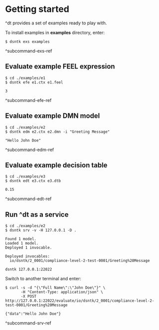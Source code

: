 # Getting started

^dt provides a set of examples ready to play with.

To install examples in **examples** directory, enter:

```shell
$ dsntk exs examples
```

^subcommand-exs-ref

## Evaluate example FEEL expression

```shell
$ cd ./examples/e1
$ dsntk efe e1.ctx e1.feel
```
```text
3
```

^subcommand-efe-ref

## Evaluate example DMN model

```shell
$ cd ./examples/e2
$ dsntk edm e2.ctx e2.dmn -i "Greeting Message"
```
```text
"Hello John Doe"
```

^subcommand-edm-ref

## Evaluate example decision table

```shell
$ cd ./examples/e3
$ dsntk edt e3.ctx e3.dtb
```
```text
0.15
```

^subcommand-edt-ref

## Run ^dt as a service

```shell
$ cd ./examples/e2
$ dsntk srv -v -H 127.0.0.1 -D .
```
```text
Found 1 model.
Loaded 1 model.
Deployed 1 invocable.

Deployed invocables:
  io/dsntk/2_0001/compliance-level-2-test-0001/Greeting%20Message

dsntk 127.0.0.1:22022
```

Switch to another terminal and enter:

```shell
$ curl -s -d "{\"Full Name\":\"John Doe\"}" \
       -H "Content-Type: application/json" \
       -X POST http://127.0.0.1:22022/evaluate/io/dsntk/2_0001/compliance-level-2-test-0001/Greeting%20Message
```
```text
{"data":"Hello John Doe"}
```

^subcommand-srv-ref
